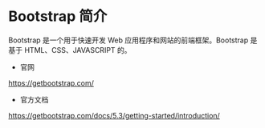 # Bootstrap 简介

Bootstrap 是一个用于快速开发 Web 应用程序和网站的前端框架。Bootstrap 是基于 HTML、CSS、JAVASCRIPT 的。

- 官网

https://getbootstrap.com/

- 官方文档

https://getbootstrap.com/docs/5.3/getting-started/introduction/